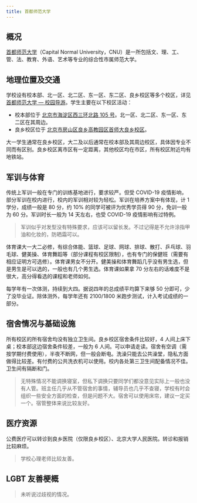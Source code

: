 ```yaml
---
title: 首都师范大学
---
```


## 概况

[首都师范大学](https://www.cnu.edu.cn)（Capital Normal University，CNU）是一所包括文、理、工、管、法、教育、外语、艺术等专业的综合性市属师范大学。

## 地理位置及交通

学校设有校本部、北一区、北二区、东一区、东二区、良乡校区等多个校区，详见 [首都师范大学 — 校园导游](https://www.cnu.edu.cn/fwzn/xydy/index.htm)。学生主要在以下校区活动：

- 校本部位于 [北京市海淀区西三环北路 105 号](https://amap.com/place/B000A7CDQS)。北一区、北二区、东一区、东二区在其周边。
- 良乡校区位于 [北京市房山区良乡高教园区首师大良乡校区](https://amap.com/place/B000AA4L8M)。

大一学生通常在良乡校区，大二及以后通常在校本部及其周边校区，具体因专业不同而有区别。良乡校区离市区有一定距离，其他校区均在市区，所有校区附近均有地铁站。

## 军训与体育

传统上军训一般在专门的训练基地进行，要求较严。但受 COVID-19 疫情影响，部分军训在校内进行，校内的军训相对较为轻松。军训在培养方案中有体现，计 1 学分，成绩一般是 80 分，约 10% 的同学可被评为优秀学员得 90 分，免训一般为 60 分。军训时长一般为 14 天左右，也受 COVID-19 疫情影响有过特例。

> 军训似乎对发型没有特殊要求，应该可以留长发。不过记得是不允许涂指甲油和化妆的，防晒霜可以。

体育课大一大二必修，有综合体能、篮球、足球、网球、排球、散打、乒乓球、羽毛球、健美操、体育舞蹈等（部分课程有校区限制），也有专门的保健班（需要有相应证明方可选修）。体育课男女不分开。健美操和体育舞蹈几乎没有男生选，但是男生是可以选的，一般也有几个男生选。体育课如果拿 70 分左右的话难度不是很大，高分得看选的课程和老师如何。

每学年有一次体测，持续到大四。据说四年的总成绩平均算下来够 50 分即可，少了没毕业证。除体测外，每学年还有 2100/1800 米跑步测试，计入考试成绩的一部分。

## 宿舍情况与基础设施

所有校区的所有宿舍均没有独立卫生间。良乡校区宿舍条件比较好，4 人间上床下桌；校本部这边宿舍条件较差，一般为 6 人间。可以申请走读。宿舍有空调（需按学期付费使用），半夜不断网，但一般会断电。洗澡只能去公共澡堂，隐私方面做得比较差。有付费的公共洗衣机可以使用。校内各处第三卫生间配备情况不佳。卫生间有隔断和门。

> 无特殊情况不能调换寝室，但私下调换只要同学们都没意见实际上一般也没有人管。班主任几乎从不管宿舍的事情，辅导员也几乎不查寝，学校有时会组织一些安全方面的检查，但是问题不大。宿舍可以使用床帘，建议一定买一个。宿管整体来说比较友好。

## 医疗资源

公费医疗可以转诊到良乡医院（仅限良乡校区）、北京大学人民医院。转诊和报销比较麻烦。

> 学校心理老师比较友善。

## LGBT 友善梗概

> 未听说过歧视的情况。
